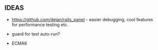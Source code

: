 IDEAS
-----

-   https://github.com/dejan/rails_panel
		-   easier debugging, cool features for performance testing etc.

-   guard for test auto-run?

-   ECMA6
